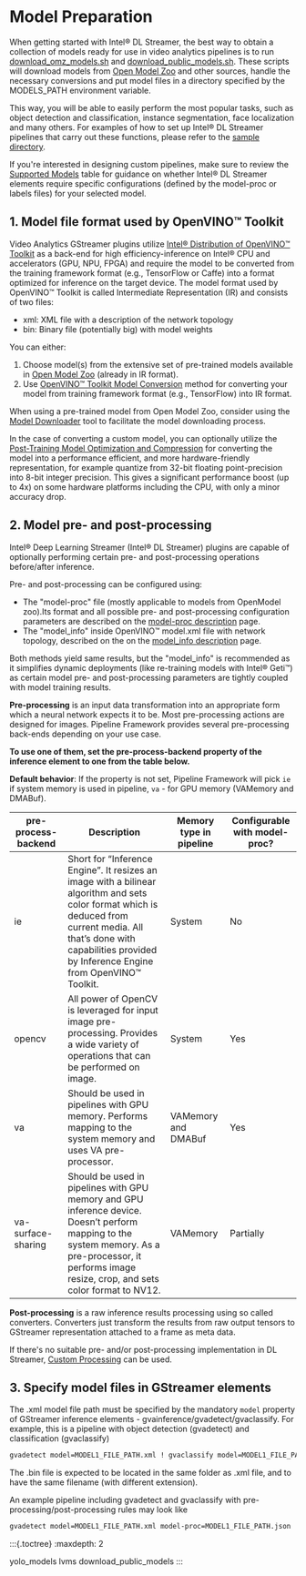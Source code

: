 # Model Preparation

When getting started with Intel® DL Streamer, the best way to obtain a
collection of models ready for use in video analytics pipelines is to
run
[download_omz_models.sh](https://github.com/open-edge-platform/edge-ai-libraries/tree/main/libraries/dl-streamer/samples/download_omz_models.sh)
and
[download_public_models.sh](https://github.com/open-edge-platform/edge-ai-libraries/tree/main/libraries/dl-streamer/samples/download_public_models.sh).
These scripts will download models from
[Open Model Zoo](https://github.com/openvinotoolkit/open_model_zoo) and other
sources, handle the necessary conversions and put model files in a
directory specified by the MODELS_PATH environment variable.

This way, you will be able to easily perform the most popular tasks,
such as object detection and classification, instance segmentation, face
localization and many others. For examples of how to set up Intel® DL
Streamer pipelines that carry out these functions, please refer to the
[sample directory](https://github.com/open-edge-platform/edge-ai-libraries/tree/main/libraries/dl-streamer/samples/gstreamer/gst_launch).

If you're interested in designing custom pipelines, make sure to review the
[Supported Models](https://dlstreamer.github.io/supported_models.html) table for
guidance on whether Intel® DL Streamer elements require specific
configurations (defined by the model-proc or labels files) for your
selected model.

## 1. Model file format used by OpenVINO™ Toolkit

Video Analytics GStreamer plugins utilize
[Intel® Distribution of OpenVINO™ Toolkit](https://www.intel.com/content/www/us/en/developer/tools/openvino-toolkit/overview.html)
as a back-end for high efficiency-inference on Intel® CPU and
accelerators (GPU, NPU, FPGA) and require the model to be converted from
the training framework format (e.g., TensorFlow or Caffe) into a format
optimized for inference on the target device. The model format used by
OpenVINO™ Toolkit is called Intermediate Representation (IR) and
consists of two files:

- xml: XML file with a description of the network topology
- bin: Binary file (potentially big) with model weights

You can either:

1. Choose model(s) from the extensive set of pre-trained models available in
   [Open Model Zoo](https://github.com/openvinotoolkit/open_model_zoo)
   (already in IR format).
2. Use
   [OpenVINO™ Toolkit Model Conversion](https://docs.openvino.ai/2024/openvino-workflow/model-preparation/convert-model-to-ir.html)
   method for converting your model from training framework format (e.g., TensorFlow) into IR format.

When using a pre-trained model from Open Model Zoo, consider using the
[Model Downloader](https://github.com/openvinotoolkit/open_model_zoo/blob/master/tools/model_tools/README.md)
tool to facilitate the model downloading process.

In the case of converting a custom model, you can optionally utilize the
[Post-Training Model Optimization and Compression](https://docs.openvino.ai/2024/openvino-workflow/model-optimization.html)
for converting the model into a performance efficient, and more
hardware-friendly representation, for example quantize from 32-bit
floating point-precision into 8-bit integer precision. This gives a
significant performance boost (up to 4x) on some hardware platforms
including the CPU, with only a minor accuracy drop.

## 2. Model pre- and post-processing

Intel® Deep Learning Streamer (Intel® DL Streamer) plugins are capable
of optionally performing certain pre- and post-processing operations
before/after inference.

Pre- and post-processing can be configured using:

- The "model-proc" file (mostly applicable to models from OpenModel
  zoo).Its format and all possible pre- and post-processing
  configuration parameters are described on the
  [model-proc description](./model_proc_file.md) page.
- The "model_info" inside OpenVINO™ model.xml file with network
  topology, described on the on the
  [model_info description](./model_info_xml.md) page.

Both methods yield same results, but the "model_info" is recommended as
it simplifies dynamic deployments (like re-training models with Intel®
Geti™) as certain model pre- and post-processing parameters are tightly
coupled with model training results.

**Pre-processing** is an input data transformation into an appropriate
form which a neural network expects it to be. Most pre-processing
actions are designed for images. Pipeline Framework provides several
pre-processing back-ends depending on your use case.

**To use one of them, set the pre-process-backend property of the
inference element to one from the table below.**

**Default behavior**: If the property is not set, Pipeline Framework
will pick `ie` if system memory is used in pipeline, `va` - for GPU
memory (VAMemory and DMABuf).

| pre-process-backend | Description | Memory type in pipeline | Configurable with model-proc? |
|---|---|---|---|
| ie | Short for “Inference Engine”. It resizes an image with a bilinear algorithm and sets color format which is deduced from current media. All that’s done with capabilities provided by Inference Engine from OpenVINO™ Toolkit. | System | No |
| opencv | All power of OpenCV is leveraged for input image pre-processing. Provides a wide variety of operations that can be performed on image. | System | Yes |
| <br>va<br><br> | Should be used in pipelines with GPU memory. Performs mapping to the system memory and uses VA pre-processor. | <br>VAMemory<br>and<br>DMABuf<br><br> | Yes |
| <br>va-surface-sharing<br><br> | Should be used in pipelines with GPU memory and GPU inference device. Doesn’t perform mapping to the system memory. As a pre-processor, it performs image resize, crop, and sets color format to NV12. | <br>VAMemory<br><br> | Partially |

**Post-processing** is a raw inference results processing using so
called converters. Converters just transform the results from raw output
tensors to GStreamer representation attached to a frame as meta data.

If there's no suitable pre- and/or post-processing implementation in DL
Streamer, [Custom Processing](./custom_processing.md) can be used.

## 3. Specify model files in GStreamer elements

The .xml model file path must be specified by the mandatory `model`
property of GStreamer inference elements -
gvainference/gvadetect/gvaclassify. For example, this is a pipeline with
object detection (gvadetect) and classification (gvaclassify)

```bash
gvadetect model=MODEL1_FILE_PATH.xml ! gvaclassify model=MODEL1_FILE_PATH.xml
```

The .bin file is expected to be located in the same folder as .xml file,
and to have the same filename (with different extension).

An example pipeline including gvadetect and gvaclassify with
pre-processing/post-processing rules may look like

```bash
gvadetect model=MODEL1_FILE_PATH.xml model-proc=MODEL1_FILE_PATH.json ! gvaclassify model=MODEL2_FILE_PATH.xml model-proc=MODEL2_FILE_PATH.json
```

:::{.toctree}
:maxdepth: 2

yolo_models
lvms
download_public_models
:::
